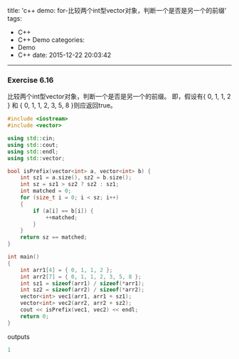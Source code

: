 title: 'c++ demo: for-比较两个int型vector对象，判断一个是否是另一个的前缀'
tags:
  - C++
  - C++ Demo
categories:
  - Demo
  - C++
date: 2015-12-22 20:03:42
---

### Exercise 6.16 ###

比较两个int型vector对象，判断一个是否是另一个的前缀。
即，假设有{ 0, 1, 1, 2 } 和 { 0, 1, 1, 2, 3, 5, 8 }则应返回true。

<!-- more -->

```C++
#include <iostream>
#include <vector>

using std::cin;
using std::cout;
using std::endl;
using std::vector;

bool isPrefix(vector<int> a, vector<int> b) {
	int sz1 = a.size(), sz2 = b.size();
	int sz = sz1 > sz2 ? sz2 : sz1;
	int matched = 0;
	for (size_t i = 0; i < sz; i++)
	{
		if (a[i] == b[i]) {
			++matched;
		}
	}
	return sz == matched;
}

int main()
{
	int arr1[4] = { 0, 1, 1, 2 };
	int arr2[7] = { 0, 1, 1, 2, 3, 5, 8 };
	int sz1 = sizeof(arr1) / sizeof(*arr1);
	int sz2 = sizeof(arr2) / sizeof(*arr2);
	vector<int> vec1(arr1, arr1 + sz1);
	vector<int> vec2(arr2, arr2 + sz2);
	cout << isPrefix(vec1, vec2) << endl;
	return 0;
}
```

outputs

```C++
1
```